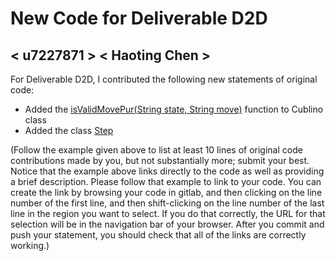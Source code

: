 # New Code for Deliverable D2D

## < u7227871 > < Haoting Chen >

For Deliverable D2D, I contributed the following new statements of original code:

- Added the [isValidMovePur(String state, String move)](https://gitlab.cecs.anu.edu.au/u7313467/comp1140-ass2-tue09q/-/blob/master/src/comp1140/ass2/Cublino.java#L321-357) function to Cublino class
- Added the class [Step](https://gitlab.cecs.anu.edu.au/u7313467/comp1140-ass2-tue09q/-/blob/master/src/comp1140/ass2/core/Step.java)

(Follow the example given above to list at least 10 lines of original code contributions made by you, but not substantially more; submit your best. Notice that the example above links directly to the code as well as providing a brief description.   Please follow that example to link to your code.  You can create the link by browsing your code in gitlab, and then clicking on the line number of the first line, and then shift-clicking on the line number of the last line in the region you want to select.  If you do that correctly, the URL for that selection will be in the navigation bar of your browser.  After you commit and push your statement, you should check that all of the links are correctly working.)